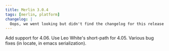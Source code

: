 ```yaml
---
title: Merlin 3.0.4
tags: [merlin, platform]
changelog: |
  Oops, we went looking but didn't find the changelog for this release 🙈
---
```


Add support for 4.06.
Use Leo White's short-path for 4.05.
Various bug fixes (in locate, in emacs serialization).